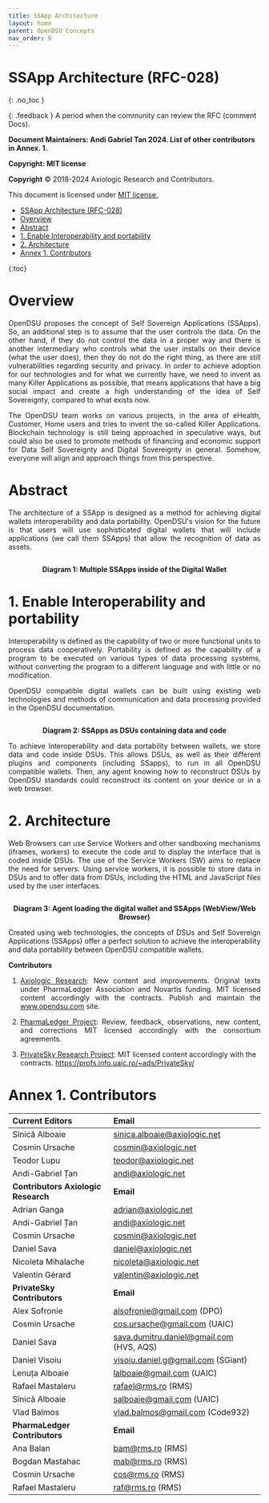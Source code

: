 ```yaml
---
title: SSApp Architecture 
layout: home
parent: OpenDSU Concepts
nav_order: 9
---
```


# SSApp Architecture (RFC-028)
{: .no_toc }

{: .feedback }
A period when the community can review the RFC (comment Docs).



**Document Maintainers: Andi Gabriel Tan 2024. List of other contributors in Annex. 1.**

**Copyright: MIT license**

 **Copyright** © 2018-2024 Axiologic Research and Contributors.

This document is licensed under [MIT license.](https://en.wikipedia.org/wiki/MIT_License)
 
<!-- TOC -->
* [SSApp Architecture (RFC-028)](#ssapp-architecture-rfc-028)
* [Overview](#overview)
* [Abstract](#abstract)
* [1. Enable Interoperability and portability](#1-enable-interoperability-and-portability)
* [2. Architecture](#2-architecture)
* [Annex 1. Contributors](#annex-1-contributors)
<!-- TOC -->
{:toc}




# Overview

<p style='text-align: justify;'>OpenDSU proposes the concept of Self Sovereign Applications (SSApps). So, an additional step is to assume that the user controls the data. On the other hand, if they do not control the data in a proper way and there is another intermediary who controls what the user installs on their device (what the user does), then they do not do the right thing, as there are still vulnerabilities regarding security and privacy. In order to achieve adoption for our technologies and for what we currently have, we need to invent as many Killer Applications as possible, that means applications that have a big social impact and create a high understanding of the idea of Self Sovereignty, compared to what exists now.
</p>

<p style='text-align: justify;'>The OpenDSU team works on various projects, in the area of eHealth, Customer, Home users and tries to invent the so-called Killer Applications. Blockchain technology is still being approached in speculative ways, but could also be used to promote methods of financing and economic support for Data Self Sovereignty and Digital Sovereignty in general. Somehow, everyone will align and approach things from this perspective.
</p>

# Abstract

<p style='text-align: justify;'>The architecture of a SSApp is designed as a method for achieving digital wallets interoperability and data portability. OpenDSU's vision for the future is that users will use sophisticated digital wallets that will include applications (we call them SSApps) that allow the recognition of data as assets.
</p>

<div style="text-align:center;">
    <img alt="" src="LINK" class="imgMain" style="max-width: 69%; margin-left: 0px;"/>
    <p><b>Diagram 1: Multiple SSApps inside of the Digital Wallet</b></p>
</div>


# 1. Enable Interoperability and portability

<p style='text-align: justify;'>Interoperability is defined as the capability of two or more functional units to process data cooperatively. Portability is defined as the capability of a program to be executed on various types of data processing systems, without converting the program to a different language and with little or no modification.
</p>

<p style='text-align: justify;'>OpenDSU compatible digital wallets can be built using existing web technologies and methods of communication and data processing provided in the OpenDSU documentation.
</p>

<div style="text-align:center;">
    <img alt="" src="LINK" class="imgMain" style="max-width: 69%; margin-left: 0px;"/>
    <p><b>Diagram 2: SSApps as DSUs containing data and code</b></p>
</div>



<p style='text-align: justify;'>To achieve Interoperability and data portability between wallets, we store data and code inside DSUs. This allows DSUs, as well as their different plugins and components (including SSapps), to run in all OpenDSU compatible wallets. Then, any agent knowing how to reconstruct DSUs by OpenDSU standards could reconstruct its content on your device or in a web browser.
</p>

# 2. Architecture

<p style='text-align: justify;'>Web Browsers can use Service Workers and other sandboxing mechanisms (iframes, workers) to execute the code and to display the interface that is coded inside DSUs. The use of the Service Workers (SW) aims to replace the need for servers. Using service workers, it is possible to store data in DSUs and to offer data from DSUs, including the HTML and JavaScript files used by the user interfaces.
</p>

<div style="text-align:center;">
    <img alt="" src="LINK" class="imgMain" style="max-width: 69%; margin-left: 0px;"/>
    <p><b>Diagram 3: Agent loading the digital wallet and SSApps (WebView/Web Browser)</b></p>
</div>


<p style='text-align: justify;'>Created using web technologies, the concepts of DSUs and Self Sovereign Applications (SSApps) offer a perfect solution to achieve the interoperability and data portability between OpenDSU compatible wallets.
</p>




**Contributors**


1. <p style='text-align: justify;'><a href="www.axiologic.net">Axiologic Research</a>: New content and improvements. Original texts under PharmaLedger Association and Novartis funding. MIT licensed content accordingly with the contracts. Publish and maintain the <a href="www.opendsu.com">www.opendsu.com</a> site.

2. <p style='text-align: justify;'><a href="www.pharmaledger.eu">PharmaLedger Project</a>: Review, feedback, observations, new content, and corrections MIT licensed accordingly with the consortium agreements.


3. <a href="www.privatesky.xyz">PrivateSky Research Project</a>: MIT licensed content accordingly with the contracts. https://profs.info.uaic.ro/~ads/PrivateSky/


# Annex 1. Contributors

|**Current Editors**                  |**Email**                                 |
|:------------------------------------|:-----------------------------------------|
|Sînică Alboaie                       | sinica.alboaie@axiologic.net             |
|Cosmin Ursache                       | cosmin@axiologic.net                     |
|Teodor Lupu                          | teodor@axiologic.net                     |
|Andi-Gabriel Țan                     | andi@axiologic.net                       |
|**Contributors Axiologic Research**  | **Email**                                |
|Adrian Ganga                         | adrian@axiologic.net                     |
|Andi-Gabriel Țan                     | andi@axiologic.net                       |
|Cosmin Ursache                       | cosmin@axiologic.net                     |
|Daniel Sava                          | daniel@axiologic.net                     |
|Nicoleta Mihalache                   | nicoleta@axiologic.net                   |
|Valentin Gérard                      | valentin@axiologic.net                   |
|**PrivateSky Contributors**          |**Email**                                 |
|Alex Sofronie                        | alsofronie@gmail.com (DPO)               |
|Cosmin Ursache                       | cos.ursache@gmail.com (UAIC)             |
|Daniel Sava                          | sava.dumitru.daniel@gmail.com (HVS, AQS) |
|Daniel Visoiu                        | visoiu.daniel.g@gmail.com (SGiant)       |
|Lenuța Alboaie                       | lalboaie@gmail.com (UAIC)                |
|Rafael Mastaleru                     | rafael@rms.ro (RMS)                      |
|Sînică Alboaie                       | salboaie@gmail.com (UAIC)                |
|Vlad Balmos                          | vlad.balmos@gmail.com (Code932)          |
|**PharmaLedger Contributors**        | **Email**                                |
|Ana Balan                            | bam@rms.ro (RMS)                         |
|Bogdan Mastahac                      | mab@rms.ro (RMS)                         |
|Cosmin Ursache                       | cos@rms.ro (RMS)                         |
|Rafael Mastaleru                     | raf@rms.ro (RMS)                         |